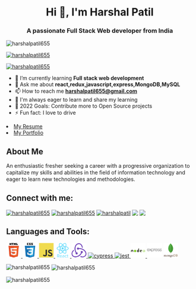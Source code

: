 <h1 align="center">Hi 👋, I'm Harshal Patil</h1>
<h3 align="center">A passionate Full Stack Web developer from India</h3>

<p align="left"> <img src="https://komarev.com/ghpvc/?username=harshalpatil655&label=Profile%20views&color=0e75b6&style=flat" alt="harshalpatil655" /> </p>

<p align="left"> <a href="https://github.com/ryo-ma/github-profile-trophy"><img src="https://github-profile-trophy.vercel.app/?username=harshalpatil655" alt="harshalpatil655" /></a> </p>

<p align="left"> <a href="https://twitter.com/harshalpatil655" target="blank"><img src="https://img.shields.io/twitter/follow/harshalpatil655?logo=twitter&style=for-the-badge" alt="harshalpatil655" /></a> </p>

- 🌱 I’m currently learning **Full stack web development**
- 💬 Ask me about **react,redux,javascript,express,MongoDB,MySQL**
- 📫 How to reach me **harshalpatil655@gmail.com**
- 👯 I'm always eager to learn and share my learning
- 🥅 2022 Goals: Contribute more to Open Source projects
- ⚡ Fun fact: I love to drive
<li> <a href="https://drive.google.com/file/d/18I7KCXyGE-AbRyfnLLx611ISHzOz53oi/view?usp=share_link" >My Resume</a> </li>
<li> <a href="https://harshalpatilportfolio.netlify.app/" >My Portfolio</a> </li>



<h2>About Me</h2>
<p>An enthusiastic fresher seeking a career with a progressive organization to capitalize my skills and abilities in the ﬁeld of information technology and eager to learn new technologies and methodologies.</p>

<h2 align="left">Connect with me:</h2>
<p align="left">
 <a href="https://linkedin.com/in/harshalpatil655" target="blank"><img align="center" src="https://raw.githubusercontent.com/rahuldkjain/github-profile-readme-generator/master/src/images/icons/Social/linked-in-alt.svg" alt="harshalpatil655" height="30" width="40" /></a>
<a href="https://twitter.com/harshalpatil655" target="blank"><img align="center" src="https://raw.githubusercontent.com/rahuldkjain/github-profile-readme-generator/master/src/images/icons/Social/twitter.svg" alt="harshalpatil655" height="30" width="40" /></a>
<a href="https://www.youtube.com/channel/UC5nT4o5_Fa-yPrVSoWIh7SA" target="blank"><img align="center" src="https://raw.githubusercontent.com/rahuldkjain/github-profile-readme-generator/master/src/images/icons/Social/youtube.svg" alt="harshalpatil" height="30" width="40" /></a>
  <a href = 'https://app.netlify.com/teams/harshalpatil655/overview'> <img width = '32px' align= 'center' src="https://cdn.iconscout.com/icon/free/png-256/netlify-3629537-3032320.png"/></a> 
<a href = 'https://github.com/harshalpatil655'> <img width = '32px' align= 'center' src="https://cdn4.iconfinder.com/data/icons/iconsimple-logotypes/512/github-512.png"/></a> 


</p>

<h2 align="left">Languages and Tools:</h2>

 <p align="left"><a href="https://www.w3.org/html/" target="_blank" rel="noreferrer"> <img src="https://raw.githubusercontent.com/devicons/devicon/master/icons/html5/html5-original-wordmark.svg" alt="html5" width="40" height="40"/> </a>
 <a href="https://www.w3schools.com/css/" target="_blank" rel="noreferrer"> <img src="https://raw.githubusercontent.com/devicons/devicon/master/icons/css3/css3-original-wordmark.svg" alt="css3" width="40" height="40"/> </a>
 <a href="https://developer.mozilla.org/en-US/docs/Web/JavaScript" target="_blank" rel="noreferrer"> <img src="https://raw.githubusercontent.com/devicons/devicon/master/icons/javascript/javascript-original.svg" alt="javascript" width="40" height="40"/> </a> 
  <a href="https://reactjs.org/" target="_blank" rel="noreferrer"> <img src="https://raw.githubusercontent.com/devicons/devicon/master/icons/react/react-original-wordmark.svg" alt="react" width="40" height="40"/> </a>
 <a href="https://redux.js.org" target="_blank" rel="noreferrer"> <img src="https://raw.githubusercontent.com/devicons/devicon/master/icons/redux/redux-original.svg" alt="redux" width="40" height="40"/> </a>
  <a href="https://www.cypress.io" target="_blank" rel="noreferrer"> <img src="https://raw.githubusercontent.com/simple-icons/simple-icons/6e46ec1fc23b60c8fd0d2f2ff46db82e16dbd75f/icons/cypress.svg" alt="cypress" width="40" height="40"/> </a> 
  <a href="https://jestjs.io" target="_blank" rel="noreferrer"> <img src="https://www.vectorlogo.zone/logos/jestjsio/jestjsio-icon.svg" alt="jest" width="40" height="40"/> </a>
  <a href="https://nodejs.org" target="_blank" rel="noreferrer"> <img src="https://raw.githubusercontent.com/devicons/devicon/master/icons/nodejs/nodejs-original-wordmark.svg" alt="nodejs" width="40" height="40"/> </a>
  <a href="https://expressjs.com" target="_blank" rel="noreferrer"> <img src="https://raw.githubusercontent.com/devicons/devicon/master/icons/express/express-original-wordmark.svg" alt="express" width="40" height="40"/></a>
 <a href="https://www.mongodb.com/" target="_blank" rel="noreferrer"> <img src="https://raw.githubusercontent.com/devicons/devicon/master/icons/mongodb/mongodb-original-wordmark.svg" alt="mongodb" width="40" height="40"/> </a>   </p>


<p><img align="left" src="https://github-readme-stats.vercel.app/api/top-langs?username=harshalpatil655&show_icons=true&locale=en&layout=compact" alt="harshalpatil655" /></p>

<p>&nbsp;<img align="center" src="https://github-readme-stats.vercel.app/api?username=harshalpatil655&show_icons=true&locale=en" alt="harshalpatil655" /></p>

<p><img align="center" src="https://github-readme-streak-stats.herokuapp.com/?user=harshalpatil655&" alt="harshalpatil655" /></p>




    
 
